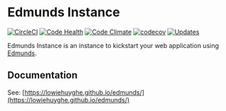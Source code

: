 
# Edmunds Instance

[![CircleCI](https://img.shields.io/circleci/project/github/LowieHuyghe/edmunds-instance.svg)](https://circleci.com/gh/LowieHuyghe/edmunds-instance)
[![Code Health](https://landscape.io/github/LowieHuyghe/edmunds-instance/master/landscape.svg?style=flat)](https://landscape.io/github/LowieHuyghe/edmunds-instance/master)
[![Code Climate](https://codeclimate.com/github/LowieHuyghe/edmunds-instance/badges/gpa.svg)](https://codeclimate.com/github/LowieHuyghe/edmunds-instance)
[![codecov](https://codecov.io/gh/LowieHuyghe/edmunds-instance/branch/master/graph/badge.svg)](https://codecov.io/gh/LowieHuyghe/edmunds-instance)
[![Updates](https://pyup.io/repos/github/LowieHuyghe/edmunds-instance/shield.svg)](https://pyup.io/repos/github/LowieHuyghe/edmunds-instance/)

Edmunds Instance is an instance to kickstart your web application
using [Edmunds](https://github.com/LowieHuyghe/edmunds).


## Documentation

See: [https://lowiehuyghe.github.io/edmunds/](https://lowiehuyghe.github.io/edmunds/)
